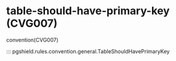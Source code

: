 # table-should-have-primary-key (CVG007)

convention(CVG007)

::: pgshield.rules.convention.general.TableShouldHavePrimaryKey

